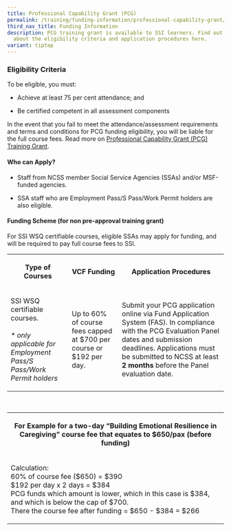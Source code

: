 ```yaml
---
title: Professional Capability Grant (PCG)
permalink: /training/funding-information/professional-capability-grant/
third_nav_title: Funding Information
description: PCG training grant is available to SSI learners. Find out more
  about the eligibility criteria and application procedures here.
variant: tiptap
---
```

<h3>Eligibility Criteria</h3>
<p>To be eligible, you must:</p>
<ul data-tight="true" class="tight">
<li>
<p>Achieve at least 75 per cent attendance; and</p>
</li>
<li>
<p>Be certified competent in all assessment components</p>
</li>
</ul>
<p>In the event that you fail to meet the attendance/assessment requirements
and terms and conditions for PCG funding eligibility, you will be liable
for the full course fees. Read more on <a href="https://www.ncss.gov.sg/social-service-agencies/funding-schemes-and-common-services/funding/professional-capability-grant" rel="noopener noreferrer nofollow" target="_blank">Professional Capability Grant (PCG) Training Grant</a>.</p>
<h4>Who can Apply?</h4>
<ul data-tight="true" class="tight">
<li>
<p>Staff from NCSS member Social Service Agencies (SSAs) and/or MSF-funded
agencies.</p>
</li>
<li>
<p>SSA staff who are Employment Pass/S Pass/Work Permit holders are also
eligible.</p>
</li>
</ul>
<h4>Funding Scheme (for non pre-approval training grant)</h4>
<p>For SSI WSQ certifiable courses, eligible SSAs may apply for funding,
and will be required to pay full course fees to SSI.</p>
<table style="minWidth: 75px">
<colgroup>
<col>
<col>
<col>
</colgroup>
<tbody>
<tr>
<th rowspan="1" colspan="1">
<p><strong>Type of Courses</strong>
</p>
</th>
<th rowspan="1" colspan="1">
<p><strong>VCF Funding</strong>
</p>
</th>
<th rowspan="1" colspan="1">
<p><strong>Application Procedures</strong>
</p>
</th>
</tr>
<tr>
<td rowspan="1" colspan="1">
<p>SSI WSQ certifiable courses.
<br>
<br><em>* only applicable for Employment Pass/S Pass/Work Permit holders</em>
</p>
</td>
<td rowspan="1" colspan="1">
<p>Up to 60% of course fees capped at $700 per course or $192 per day.</p>
</td>
<td rowspan="1" colspan="1">
<p>Submit your PCG application online via Fund Application System (FAS).
In compliance with the PCG Evaluation Panel dates and submission deadlines.
Applications must be submitted to NCSS at least <strong>2 months</strong> before
the Panel evaluation date.</p>
</td>
</tr>
</tbody>
</table>
<p>
<br>
</p>
<table style="minWidth: 25px">
<colgroup>
<col>
</colgroup>
<tbody>
<tr>
<th rowspan="1" colspan="1">
<p>For Example for a two-day “Building Emotional Resilience in Caregiving”
course fee that equates to $650/pax (before funding)</p>
</th>
</tr>
<tr>
<td rowspan="1" colspan="1">
<p>Calculation:
<br>60% of course fee ($650) = $390
<br>$192 per day x 2 days = $384
<br>PCG funds which amount is lower, which in this case is $384, and which
is below the cap of $700.
<br>There the course fee after funding = $650 - $384 = $266</p>
</td>
</tr>
</tbody>
</table>
<p></p>